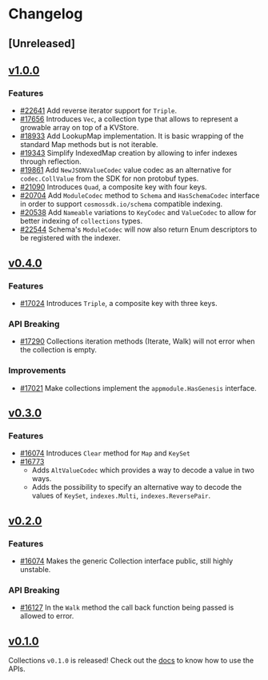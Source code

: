 <!--
Guiding Principles:

Changelogs are for humans, not machines.
There should be an entry for every single version.
The same types of changes should be grouped.
Versions and sections should be linkable.
The latest version comes first.
The release date of each version is displayed.
Mention whether you follow Semantic Versioning.

Usage:

Change log entries are to be added to the Unreleased section under the
appropriate stanza (see below). Each entry should ideally include a tag and
the Github issue reference in the following format:

* (<tag>) [#<issue-number>] Changelog message.

Types of changes (Stanzas):

"Features" for new features.
"Improvements" for changes in existing functionality.
"Deprecated" for soon-to-be removed features.
"Bug Fixes" for any bug fixes.
"API Breaking" for breaking exported APIs used by developers building on SDK.
Ref: https://keepachangelog.com/en/1.0.0/
-->

# Changelog

## [Unreleased]

## [v1.0.0](https://github.com/cosmos/cosmos-sdk/releases/tag/collections%2Fv1.0.0)

### Features

* [#22641](https://github.com/cosmos/cosmos-sdk/pull/22641) Add reverse iterator support for `Triple`.
* [#17656](https://github.com/cosmos/cosmos-sdk/pull/17656) Introduces `Vec`, a collection type that allows to represent a growable array on top of a KVStore.
* [#18933](https://github.com/cosmos/cosmos-sdk/pull/18933) Add LookupMap implementation. It is basic wrapping of the standard Map methods but is not iterable.
* [#19343](https://github.com/cosmos/cosmos-sdk/pull/19343) Simplify IndexedMap creation by allowing to infer indexes through reflection.
* [#19861](https://github.com/cosmos/cosmos-sdk/pull/19861) Add `NewJSONValueCodec` value codec as an alternative for `codec.CollValue` from the SDK for non protobuf types.
* [#21090](https://github.com/cosmos/cosmos-sdk/pull/21090) Introduces `Quad`, a composite key with four keys.
* [#20704](https://github.com/cosmos/cosmos-sdk/pull/20704) Add `ModuleCodec` method to `Schema` and `HasSchemaCodec` interface in order to support `cosmossdk.io/schema` compatible indexing.
* [#20538](https://github.com/cosmos/cosmos-sdk/pull/20538) Add `Nameable` variations to `KeyCodec` and `ValueCodec` to allow for better indexing of `collections` types.
* [#22544](https://github.com/cosmos/cosmos-sdk/pull/22544) Schema's `ModuleCodec` will now also return Enum descriptors to be registered with the indexer.

## [v0.4.0](https://github.com/cosmos/cosmos-sdk/releases/tag/collections%2Fv0.4.0)

### Features

* [#17024](https://github.com/cosmos/cosmos-sdk/pull/17024) Introduces `Triple`, a composite key with three keys.

### API Breaking

* [#17290](https://github.com/cosmos/cosmos-sdk/pull/17290) Collections iteration methods (Iterate, Walk) will not error when the collection is empty.

### Improvements

* [#17021](https://github.com/cosmos/cosmos-sdk/pull/17021) Make collections implement the `appmodule.HasGenesis` interface.

## [v0.3.0](https://github.com/cosmos/cosmos-sdk/releases/tag/collections%2Fv0.3.0)

### Features

* [#16074](https://github.com/cosmos/cosmos-sdk/pull/16607) Introduces `Clear` method for `Map` and `KeySet`
* [#16773](https://github.com/cosmos/cosmos-sdk/pull/16773)
    * Adds `AltValueCodec` which provides a way to decode a value in two ways.
    * Adds the possibility to specify an alternative way to decode the values of `KeySet`, `indexes.Multi`, `indexes.ReversePair`.

## [v0.2.0](https://github.com/cosmos/cosmos-sdk/releases/tag/collections%2Fv0.2.0)

### Features

* [#16074](https://github.com/cosmos/cosmos-sdk/pull/16074)  Makes the generic Collection interface public, still highly unstable.

### API Breaking

* [#16127](https://github.com/cosmos/cosmos-sdk/pull/16127)  In the `Walk` method the call back function being passed is allowed to error.

## [v0.1.0](https://github.com/cosmos/cosmos-sdk/releases/tag/collections%2Fv0.1.0)

Collections `v0.1.0` is released! Check out the [docs](https://docs.cosmos.network/main/build/packages/collections) to know how to use the APIs.
